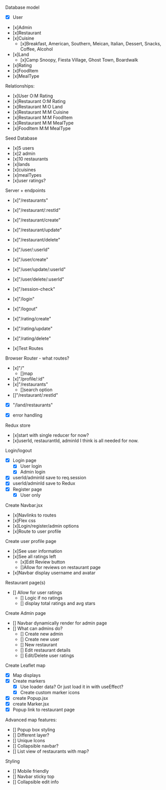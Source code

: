 Database model 
- [x] User
- [x]Admin
- [x]Restaurant
- [x]Cuisine
    - [x]Breakfast, American, Southern, Meican, Italian, Dessert, Snacks, Coffee, Alcohol
- [x]Land
    - [x]Camp Snoopy, Fiesta Village, Ghost Town, Boardwalk
- [x]Rating
- [x]FoodItem
- [x]MealType

Relationships:
- [x]User O:M Rating
- [x]Restaurant O:M Rating
- [x]Restaurant M:O Land
- [x]Restaurant M:M Cuisine
- [x]Restaurant M:M FoodItem
- [x]Restaurant M:M MealType
- [x]FoodItem M:M MealType

Seed Database
- [x]5 users
- [x]2 admin
- [x]10 restaurants
- [x]lands
- [x]cuisines
- [x]mealTypes
- [x]user ratings?

Server + endpoints
- [x]"/restaurants"
- [x]"/restaurant/:restId"
- [x]"/restaurant/create"
- [x]"/restaurant/update"
- [x]"/restaurant/delete"

- [x]"/user/:userId"
- [x]"/user/create"
- [x]"/user/update/:userId"
- [x]"/user/delete/:userId"

- [x]"/session-check"
- [x]"/login"
- [x]"/logout"


- [x]"/rating/create"
- [x]"/rating/update"
- [x]"/rating/delete"

- [x]Test Routes


Browser Router - what routes?
- [x]"/"
    - []map
- [x]"/profile/:id"
- [x]"/restaurants"
    - []search option
- []"/restaurant/:restId"
- [x] "/land/restaurants"
- [x] error handling


Redux store
- [x]start with single reducer for now? 
- [x]userId, restaurantId, adminId I think is all needed for now.


Login/logout
- [x] Login page
    - [x] User login
    - [x] Admin login
- [x] userId/adminId save to req.session
- [x] userId/adminId save to Redux
- [x] Register page
    - [x] User only

Create Navbar.jsx
- [x]Navlinks to routes
- [x]Flex css
- [x]Login/register/admin options
- [x]Route to user profile

Create user profile page
- [x]See user information
- [x]See all ratings left
  - [x]Edit Review button
  - []Allow for reviews on restaurant page
- [x]Navbar display username and avatar

Restaurant page(s)
- [] Allow for user ratings
  - [] Logic if no ratings
  - [] display total ratings and avg stars

Create Admin page 
- [] Navbar dynamically render for admin page
- [] What can admins do? 
  - [] Create new admin
  - [] Create new user
  - [] New restaurant
  - [] Edit restaurant details
  - [] Edit/Delete user ratings


Create Leaflet map
- [x] Map displays
- [x] Create markers
    - [x] Use loader data? Or just load it in with useEffect? 
    - [x] Create custom marker icons
- [x] create Popup.jsx
- [x] create Marker.jsx
- [x] Popup link to restaurant page

Advanced map features:
- [] Popup box styling
- [] Different layer?
- [] Unique Icons
- [] Collapsible navbar? 
- [] List view of restaurants with map?

Styling
- [] Mobile friendly
- [] Navbar sticky top
- [] Collapsible edit info
